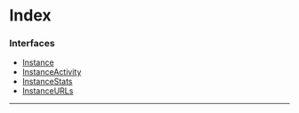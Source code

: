 

# Index

### Interfaces

* [Instance](../interfaces/_entities_instance_.instance.md)
* [InstanceActivity](../interfaces/_entities_instance_.instanceactivity.md)
* [InstanceStats](../interfaces/_entities_instance_.instancestats.md)
* [InstanceURLs](../interfaces/_entities_instance_.instanceurls.md)

---

